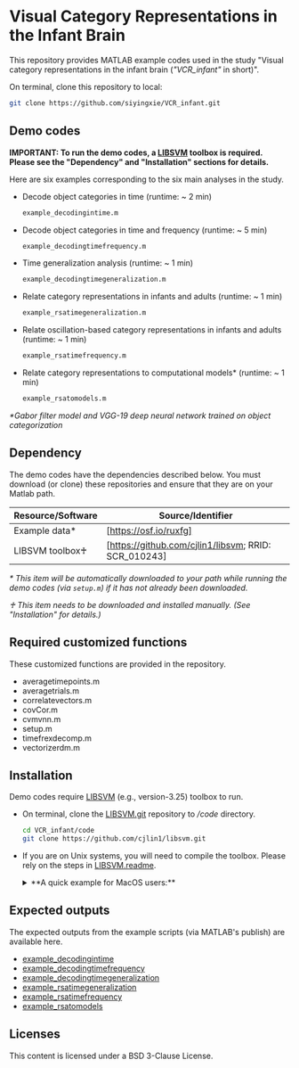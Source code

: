 # Visual Category Representations in the Infant Brain
This repository provides MATLAB example codes used in the study "Visual category representations in the infant brain (_"VCR_infant"_ in short)". 

On terminal, clone this repository to local:
```sh
git clone https://github.com/siyingxie/VCR_infant.git
```

## Demo codes
**IMPORTANT: To run the demo codes, a [LIBSVM] toolbox is required. Please see the "Dependency" and "Installation" sections for details.** 

Here are six examples corresponding to the six main analyses in the study.

- Decode object categories in time (runtime: ~ 2 min) 
    ```sh
    example_decodingintime.m
    ```
- Decode object categories in time and frequency (runtime: ~ 5 min) 
    ```sh
    example_decodingtimefrequency.m
    ```
- Time generalization analysis (runtime: ~ 1 min) 
    ```sh
    example_decodingtimegeneralization.m 
    ```
- Relate category representations in infants and adults (runtime: ~ 1 min) 
    ```sh
    example_rsatimegeneralization.m 
    ```
- Relate oscillation-based category representations in infants and adults (runtime: ~ 1 min) 
    ```sh
    example_rsatimefrequency.m
    ```
- Relate category representations to computational models* (runtime: ~ 1 min) 
    ```sh
    example_rsatomodels.m
    ```
_*Gabor filter model and VGG-19 deep neural network trained on object categorization_

## Dependency
The demo codes have the dependencies described below. You must download (or clone) these repositories and ensure that they are on your Matlab path.

| Resource/Software | Source/Identifier |
| ------ | ------ |
| Example data* | [https://osf.io/ruxfg] |
| LIBSVM toolbox♰ | [https://github.com/cjlin1/libsvm; RRID: SCR_010243] |

_* This item will be automatically downloaded to your path while running the demo codes (via ```setup.m```) if it has not already been downloaded._

_♰ This item needs to be downloaded and installed manually. (See "Installation" for details.)_

## Required customized functions
These customized functions are provided in the repository. 

- averagetimepoints.m
- averagetrials.m
- correlatevectors.m
- covCor.m
- cvmvnn.m
- setup.m
- timefrexdecomp.m
- vectorizerdm.m

## Installation
Demo codes require [LIBSVM] (e.g., version-3.25) toolbox to run.
- On terminal, clone the [LIBSVM.git] repository to _/code_ directory.
    ```sh
    cd VCR_infant/code
    git clone https://github.com/cjlin1/libsvm.git
    ```
- If you are on Unix systems, you will need to compile the toolbox. Please rely on the steps in [LIBSVM.readme].
    <details><summary>**A quick example for MacOS users:**</summary>
    <p>   

    - On MATLAB command window, type:
    ``` sh
    >> cd libsvm/matlab
    >> matlabroot % check your $MATLABROOT
    >> edit Makefile 
    ```
    - On MATLAB editor, manually edit the "Makefile":
    ```sh
    a) comment line:3 (i.e., add a # sign at the beginning of the line)
    b) uncomment line:5 (i.e., delete the # sign at the beginning of the line)
    c) change the "MATLABDIR ?= " to your $MATLABROOT
    d) save the "Makefile"
    ```
    - Back on MATLAB command window, type:
    ``` sh
    >> make % it will take a few seconds to compile 
    ```
    For more details, please see [LIBSVM.readme].

    </p>
    </details>

## Expected outputs 
The expected outputs from the example scripts (via MATLAB's publish) are available here.
- [example_decodingintime]
- [example_decodingtimefrequency]
- [example_decodingtimegeneralization]
- [example_rsatimegeneralization]
- [example_rsatimefrequency]
- [example_rsatomodels]

## Licenses
This content is licensed under a BSD 3-Clause License.

[//]: # (These are reference links used in the body of this note and they get stripped out when the markdown processor does its job. There is no need to format it nicely because it shouldn't be seen. Thanks SO - http://stackoverflow.com/questions/4823468/store-comments-in-markdown-syntax)
   [LIBSVM]: <https://www.csie.ntu.edu.tw/~cjlin/libsvm/>
   [LIBSVM.git]:  <https://github.com/cjlin1/libsvm/>
   [LIBSVM.readme]: <https://github.com/cjlin1/libsvm/blob/master/matlab/README>
   [example_decodingintime]: <http://htmlpreview.github.io/?https://github.com/siyingxie/VCR_infant/blob/main/code/html/example_decodingintime.html>
   [example_decodingtimefrequency]: <http://htmlpreview.github.io/?https://github.com/siyingxie/VCR_infant/blob/main/code/html/example_decodingtimefrequency.html>
   [example_decodingtimegeneralization]: <http://htmlpreview.github.io/?https://github.com/siyingxie/VCR_infant/blob/main/code/html/example_decodingtimegeneralization.html>
   [example_rsatimegeneralization]: <http://htmlpreview.github.io/?https://github.com/siyingxie/VCR_infant/blob/main/code/html/example_rsatimegeneralization.html>
   [example_rsatimefrequency]: <http://htmlpreview.github.io/?https://github.com/siyingxie/VCR_infant/blob/main/code/html/example_rsatimefrequency.html>
   [example_rsatomodels]: <http://htmlpreview.github.io/?https://github.com/siyingxie/VCR_infant/blob/main/code/html/example_rsatomodels.html>